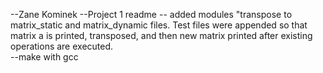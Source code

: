 --Zane Kominek
--Project 1 readme
-- added modules "transpose to matrix_static and matrix_dynamic files.  Test files were appended so that matrix a is printed, transposed, and then new matrix printed after existing operations are executed.  
--make with gcc